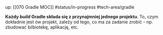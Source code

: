 up: [[070 Gradle MOC]]
#status/in-progress 
#tech-area/gradle 

**Każdy *build* Gradle składa się z przynajmniej jednego projektu**. To, czym dokładnie jest ów projekt, zależy od tego, co ma za zadanie zrobić - np. zbudować bilbiotekę, aplikację, etc. 

